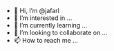 - 👋 Hi, I’m @jafarl
- 👀 I’m interested in ...
- 🌱 I’m currently learning ...
- 💞️ I’m looking to collaborate on ...
- 📫 How to reach me ...

<!---
jafarl/jafarl is a ✨ special ✨ repository because its `README.md` (this file) appears on your GitHub profile.
You can click the Preview link to take a look at your changes.
--->
